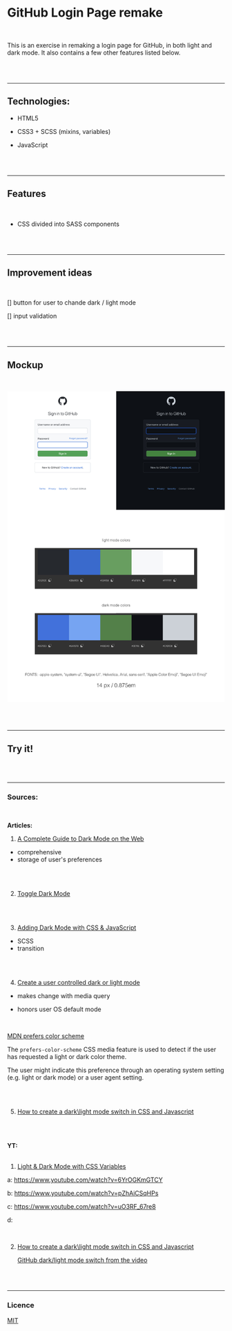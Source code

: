 # GitHub Login Page remake

<br>

This is an exercise in remaking a login page for GitHub, in both light and dark mode. It also contains a few other features listed below.

<br><br>

---

## Technologies:

- HTML5

- CSS3 + SCSS (mixins, variables)

- JavaScript

<br><br>

---

## Features

<br>

- CSS divided into SASS components

<br><br>

---

## Improvement ideas

<br>

[] button for user to chande dark / light mode

[] input validation

<br><br>

---

## Mockup

<br>

![UI mockup](./img/UI-mockup.jpg)

<br><br>

---

## Try it!

<br><br>

---

### Sources:

<br>

**Articles:**
<br>

1. [A Complete Guide to Dark Mode on the Web](https://css-tricks.com/a-complete-guide-to-dark-mode-on-the-web/)

- comprehensive
- storage of user's preferences

<br><br>

2. [Toggle Dark Mode](https://www.w3schools.com/howto/howto_js_toggle_dark_mode.asp)

<br><br>

3. [Adding Dark Mode with CSS & JavaScript](https://academind.com/tutorials/adding-dark-mode)

- SCSS
- transition

<br><br>

4. [Create a user controlled dark or light mode](https://piccalil.li/tutorial/create-a-user-controlled-dark-or-light-mode/)

- makes change with media query
  <br>

- honors user OS default mode

<br>

[MDN prefers color scheme](https://developer.mozilla.org/en-US/docs/Web/CSS/@media/prefers-color-scheme)

The `prefers-color-scheme` CSS media feature is used to detect if the user has requested a light or dark color theme.

The user might indicate this preference through an operating system setting (e.g. light or dark mode) or a user agent setting.

<br><br>

5. [How to create a dark\light mode switch in CSS and Javascript](https://codyhouse.co/blog/post/dark-light-switch-css-javascript)

<br><br>

**YT:**
<br><br>

1. [Light & Dark Mode with CSS Variables](https://www.youtube.com/watch?v=6YrOGKmGTCY&list=PLmGRn_VnTuAxIHKjfgoOEOIk72PeZdbaB&index=48)

a: https://www.youtube.com/watch?v=6YrOGKmGTCY

b: https://www.youtube.com/watch?v=pZhAiCSqHPs

c: https://www.youtube.com/watch?v=uO3RF_67re8

d:

<br>

2. [How to create a dark\light mode switch in CSS and Javascript](https://www.youtube.com/watch?v=py3W80hMuzE)

   [GitHub dark/light mode switch from the video](https://github.com/CodyHouse/dark-light-mode-switch)

<br><br>

---

### Licence

[MIT](https://choosealicense.com/licenses/mit/)
